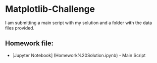 # Matplotlib-Challenge
I am submitting a main script with my solution and a folder with the data files provided.
## Homework file:
* [Jupyter Notebook] (Homework%20Solution.ipynb) - Main Script
